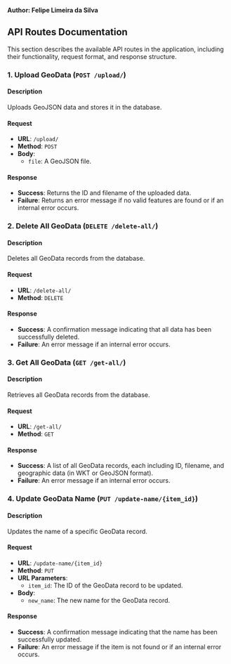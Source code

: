 **Author: Felipe Limeira da Silva**
## API Routes Documentation

This section describes the available API routes in the application, including their functionality, request format, and response structure.

### 1. Upload GeoData (`POST /upload/`)

#### Description
Uploads GeoJSON data and stores it in the database.

#### Request
- **URL**: `/upload/`
- **Method**: `POST`
- **Body**: 
  - `file`: A GeoJSON file.

#### Response
- **Success**: Returns the ID and filename of the uploaded data.
- **Failure**: Returns an error message if no valid features are found or if an internal error occurs.

### 2. Delete All GeoData (`DELETE /delete-all/`)

#### Description
Deletes all GeoData records from the database.

#### Request
- **URL**: `/delete-all/`
- **Method**: `DELETE`

#### Response
- **Success**: A confirmation message indicating that all data has been successfully deleted.
- **Failure**: An error message if an internal error occurs.

### 3. Get All GeoData (`GET /get-all/`)

#### Description
Retrieves all GeoData records from the database.

#### Request
- **URL**: `/get-all/`
- **Method**: `GET`

#### Response
- **Success**: A list of all GeoData records, each including ID, filename, and geographic data (in WKT or GeoJSON format).
- **Failure**: An error message if an internal error occurs.

### 4. Update GeoData Name (`PUT /update-name/{item_id}`)

#### Description
Updates the name of a specific GeoData record.

#### Request
- **URL**: `/update-name/{item_id}`
- **Method**: `PUT`
- **URL Parameters**: 
  - `item_id`: The ID of the GeoData record to be updated.
- **Body**: 
  - `new_name`: The new name for the GeoData record.

#### Response
- **Success**: A confirmation message indicating that the name has been successfully updated.
- **Failure**: An error message if the item is not found or if an internal error occurs.
